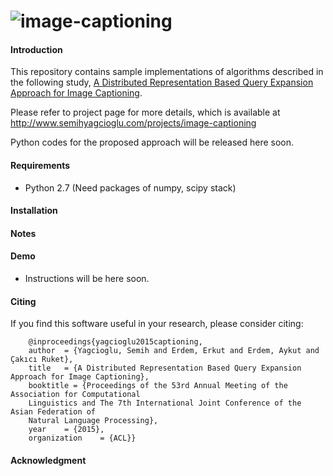 # ![image-captioning](https://dl.dropboxusercontent.com/u/16169065/header.png)

#### Introduction

This repository contains sample implementations of algorithms described in the following study, [A Distributed Representation Based Query Expansion Approach for Image Captioning](http://www.semihyagcioglu.com/projects/image-captioning).

Please refer to project page for more details, which is available at 
http://www.semihyagcioglu.com/projects/image-captioning

Python codes for the proposed approach will be released here soon.

#### Requirements

- Python 2.7 (Need packages of numpy, scipy stack)

#### Installation

#### Notes

#### Demo

- Instructions will be here soon.

#### Citing

If you find this software useful in your research, please consider citing:

		@inproceedings{yagcioglu2015captioning,
		author 	= {Yagcioglu, Semih and Erdem, Erkut and Erdem, Aykut and Çakıcı Ruket},
		title 	= {A Distributed Representation Based Query Expansion Approach for Image Captioning},
		booktitle = {Proceedings of the 53rd Annual Meeting of the Association for Computational 
		Linguistics and The 7th International Joint Conference of the Asian Federation of 
		Natural Language Processing},
		year 	= {2015},
		organization 	= {ACL}}

#### Acknowledgment


